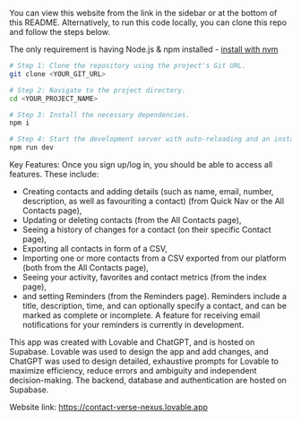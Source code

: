 You can view this website from the link in the sidebar or at the bottom of this README. Alternatively, to run this code locally, you can clone this repo and follow the steps below.

The only requirement is having Node.js & npm installed - [install with nvm](https://github.com/nvm-sh/nvm#installing-and-updating)


```sh
# Step 1: Clone the repository using the project's Git URL.
git clone <YOUR_GIT_URL>

# Step 2: Navigate to the project directory.
cd <YOUR_PROJECT_NAME>

# Step 3: Install the necessary dependencies.
npm i

# Step 4: Start the development server with auto-reloading and an instant preview.
npm run dev
```

Key Features:
Once you sign up/log in, you should be able to access all features. These include:
- Creating contacts and adding details (such as name, email, number, description, as well as favouriting a contact) (from Quick Nav or the All Contacts page),
- Updating or deleting contacts (from the All Contacts page),
- Seeing a history of changes for a contact (on their specific Contact page),
- Exporting all contacts in form of a CSV,
- Importing one or more contacts from a CSV exported from our platform (both from the All Contacts page),
- Seeing your activity, favorites and contact metrics (from the index page),
- and setting Reminders (from the Reminders page).
Reminders include a title, description, time, and can optionally specify a contact, and can be marked as complete or incomplete. A feature for receiving email notifications for your reminders is currently in development.

This app was created with Lovable and ChatGPT, and is hosted on Supabase. Lovable was used to design the app and add changes, and ChatGPT was used to design detailed, exhaustive prompts for Lovable to maximize efficiency, reduce errors and ambiguity and independent decision-making. The backend, database and authentication are hosted on Supabase.

Website link: https://contact-verse-nexus.lovable.app
